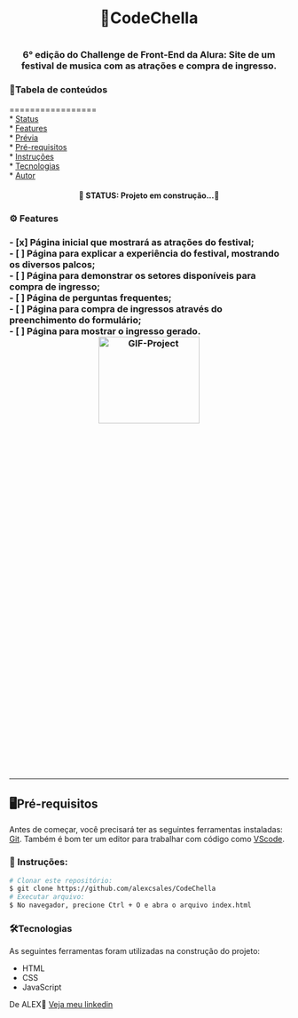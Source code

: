 <h1 align='center'>📌CodeChella<h1>
<h3 align='center'>6° edição do Challenge de Front-End da Alura: Site de um festival de musica com as atrações e compra de ingresso.</h3>

<h3>📄Tabela de conteúdos</h3>
=================
<!--ts--><br>
   * <a href="#status">Status</a><br>
   * <a href="#features">Features</a><br>
   * <a href="#previa">Prévia</a><br>
   * <a href="#pre-requisitos">Pré-requisitos</a><br>
   * <a href="#instruçoes">Instruções</a><br>
   * <a href="#tecnologias">Tecnologias</a><br>
   * <a href="#autor">Autor</a><br>
<!--te-->

<h4 id="status" align='center'>🚧 STATUS: Projeto em construção...🚧</h4>

<h3 id=features>⚙ Features<h3>
- [x] Página inicial que mostrará as atrações do festival;<br>
- [ ] Página para explicar a experiência do festival, mostrando os diversos palcos;<br> 
- [ ] Página para demonstrar os setores disponíveis para compra de ingresso;<br> 
- [ ] Página de perguntas frequentes;<br> 
- [ ] Página para compra de ingressos através do preenchimento do formulário;<br>
- [ ] Página para mostrar o ingresso gerado.<br>
  
  <img id="previa" style="display: block; margin: 0 auto; height: 20%; width: 60%; text-align: center;" src="" alt="GIF-Project"/>
<hr>
  
<h2 id="pre-requisitos">🖥️Pré-requisitos</h2>
  <p>Antes de começar, você precisará ter as seguintes ferramentas instaladas: <a href='https://git-scm.com/downloads'>Git<a>. Também é bom ter um editor para trabalhar com código como <a href='https://code.visualstudio.com/download'>VScode</a>.</p>
    
 <h3 id="instruçoes" >📖 Instruções:</h3>
    
 ```bash
 # Clonar este repositório:
 $ git clone https://github.com/alexcsales/CodeChella
 # Executar arquivo:
 $ No navegador, precione Ctrl + O e abra o arquivo index.html
 ```
    
 <h3>🛠Tecnologias</h3>
<p>As seguintes ferramentas foram utilizadas na construção do projeto:</p>
<ul>
    <li>HTML</li>
    <li>CSS</li>
    <li>JavaScript</li>
</ul>

<p id="autor">De ALEX🤘 <a href='https://www.linkedin.com/in/alexsales-dev/'>Veja meu linkedin</a></p>

